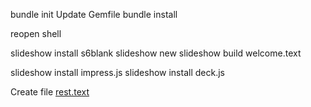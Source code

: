 

bundle init
Update Gemfile
bundle install

reopen shell

slideshow install s6blank
slideshow new
slideshow build welcome.text

slideshow install impress.js
slideshow install deck.js

Create file [rest.text](rest.text)
